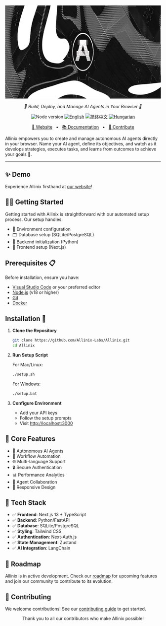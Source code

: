 <p align="center">
  <img src="./next/public/banner.png" height="300" alt="Allinix Logo"/>
</p>

<p align="center">
  <em>🤖 Build, Deploy, and Manage AI Agents in Your Browser 🤖</em>
</p>

<p align="center">
    <img alt="Node version" src="https://img.shields.io/static/v1?label=node&message=%20%3E=18&logo=node.js&color=2334D058" />
    <a href="https://github.com/Allinix-labs/Allinix/blob/master/README.md"><img src="https://img.shields.io/badge/lang-English-blue.svg" alt="English"></a>
    <a href="https://github.com/Allinix-labs/Allinix/blob/master/docs/README.zh-HANS.md"><img src="https://img.shields.io/badge/lang-简体中文-red.svg" alt="简体中文"></a>
    <a href="https://github.com/Allinix-labs/Allinix/blob/master/docs/README.hu-Cs4K1Sr4C.md"><img src="https://img.shields.io/badge/lang-Hungarian-red.svg" alt="Hungarian"></a>
</p>

<p align="center">
<a href="https://allinix.ai">🔗 Website</a>
<span>&nbsp;&nbsp;•&nbsp;&nbsp;</span>
<a href="https://docs.allinix.ai/">📚 Documentation</a>
<span>&nbsp;&nbsp;•&nbsp;&nbsp;</span>
<a href="https://app.gitbook.com/o/Q6Fibd1Sslskr6T9ZfoA/s/f6w2FNe8GezEBdAUnMkb/essentials/contributing-to-allinix">🤝 Contribute</a>
</p>

Allinix empowers you to create and manage autonomous AI agents directly in your browser. Name your AI agent, define its objectives, and watch as it develops strategies, executes tasks, and learns from outcomes to achieve your goals 🎯.

---

## ✨ Demo

Experience Allinix firsthand at [our website](https://allinix.ai)!

## 👨‍🚀 Getting Started

Getting started with Allinix is straightforward with our automated setup process. Our setup handles:

- 🔐 Environment configuration
- 🗂️ Database setup (SQLite/PostgreSQL)
- 🤖 Backend initialization (Python)
- 🎨 Frontend setup (Next.js)

## Prerequisites 📋

Before installation, ensure you have:

- [Visual Studio Code](https://code.visualstudio.com/download) or your preferred editor
- [Node.js](https://nodejs.org/en/download) (v18 or higher)
- [Git](https://git-scm.com/downloads)
- [Docker](https://www.docker.com/products/docker-desktop)

## Installation 🚀

1. **Clone the Repository**

   ```bash
   git clone https://github.com/Allinix-Labs/Allinix.git
   cd Allinix
   ```

2. **Run Setup Script**

   For Mac/Linux:

   ```bash
   ./setup.sh
   ```

   For Windows:

   ```bash
   ./setup.bat
   ```

3. **Configure Environment**
   - Add your API keys
   - Follow the setup prompts
   - Visit [http://localhost:3000](http://localhost:3000)

## 🎯 Core Features

- 🤖 Autonomous AI Agents
- 🔄 Workflow Automation
- 🌐 Multi-language Support
- 🔒 Secure Authentication
- 📊 Performance Analytics
- 🤝 Agent Collaboration
- 📱 Responsive Design

## 🚀 Tech Stack

- ✅ **Frontend**: Next.js 13 + TypeScript
- ✅ **Backend**: Python/FastAPI
- ✅ **Database**: SQLite/PostgreSQL
- ✅ **Styling**: Tailwind CSS
- ✅ **Authentication**: Next-Auth.js
- ✅ **State Management**: Zustand
- ✅ **AI Integration**: LangChain

## 🎉 Roadmap

Allinix is in active development. Check our [roadmap](https://docs.allinix.ai/essentials/project-roadmap) for upcoming features and join our community to contribute to its evolution.

## 🤝 Contributing

We welcome contributions! See our [contributing guide](https://docs.allinix.ai/essentials/contributing-to-allinix) to get started.

<p align="center">
Thank you to all our contributors who make Allinix possible!
</p>
